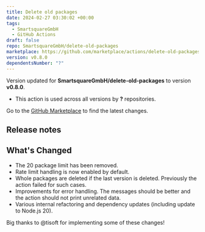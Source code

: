 ```yaml
---
title: Delete old packages
date: 2024-02-27 03:30:02 +00:00
tags:
  - SmartsquareGmbH
  - GitHub Actions
draft: false
repo: SmartsquareGmbH/delete-old-packages
marketplace: https://github.com/marketplace/actions/delete-old-packages
version: v0.8.0
dependentsNumber: "?"
---
```



Version updated for **SmartsquareGmbH/delete-old-packages** to version **v0.8.0**.
- This action is used across all versions by **?** repositories.

Go to the [GitHub Marketplace](https://github.com/marketplace/actions/delete-old-packages) to find the latest changes.

## Release notes

## What's Changed
- The 20 package limit has been removed.
- Rate limit handling is now enabled by default.
- Whole packages are deleted if the last version is deleted. Previously the action failed for such cases.
- Improvements for error handling. The messages should be better and the action should not print unrelated data.
- Various internal refactoring and dependency updates (including update to Node.js 20).

Big thanks to @tisoft for implementing some of these changes!
